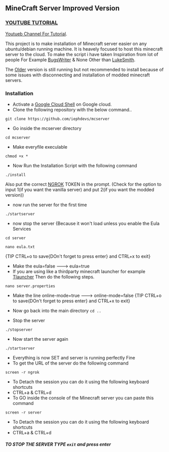 ## MineCraft Server Improved Version

### [YOUTUBE TUTORIAL](https://www.youtube.com/watch?v=Kfk_P6z-FeY)

[Youtueb Channel For Tutorial](https://www.youtube.com/channel/UCrngq2SZL98AtiHBQxs3Y5g).

This project is to make installation of Minecraft server easier on any ubuntu/debian running machine. It is heavely focused to host this minecraft server to the cloud.
To make the script i have taken Inspiration from lot of people For Example [BugsWriter](https://github.com/Bugswriter) & None Other than [LukeSmith](https://github.com/LukeSmithxyz).

The [Older](https://github.com/lordofwizard/minecraft_server) version is still running but not recommended to install because of some issues with disconnecting and installation of modded minecraft servers.

### Installation 
* Activate a [Google Cloud Shell](https://console.cloud.google.com/) on Google cloud.
* Clone the following repository with the below command..
```
git clone https://github.com/iephdevs/mcserver
```
* Go inside the mcserver directory
```
cd mcserver
```
* Make everyfile execulable
```
chmod +x *
```
* Now Run the Installation Script with the following command
```
./install
```
Also put the correct [NGROK](https://dashboard.ngrok.com/) TOKEN in the prompt.
(Check for the option to input 1(if you want the vanilla server) and put 2(if you want the modded version))
* now run the server for the first time
``` 
./startserver
```
* now stop the server {Because it won't load unless you enable the Eula Services
```
cd server
```
```
nano eula.txt
```
{TIP CTRL+o to save{DOn't forget to press enter} and CTRL+x to exit}
* Make the eula=false ---> eula=true
* If you are using like a thirdparty minecraft launcher for example [Tlauncher](https://tlauncher.org/en/) Then do the following steps.
```
nano server.properties
```
* Make the line online-mode=true ---> online-mode=false
{TIP CTRL+o to save{DOn't forget to press enter} and CTRL+x to exit}


* Now go back into the main directory ``` cd .. ```
* Stop the server 
```
./stopserver
```
* Now start the server again
```
./startserver
```
* Everything is now SET and server is running perfectly Fine
* To get the URL of the server do the following command
``` 
screen -r ngrok
```
* To Detach the session you can do it using the following keyboard shortcuts 
* CTRL+a & CTRL+d
* To GO inside the console of the Minecraft server you can paste this command
```
screen -r server
```
* To Detach the session you can do it using the following keyboard shortcuts 
* CTRL+a & CTRL+d

##### TO STOP THE SERVER TYPE ```exit``` and press enter
